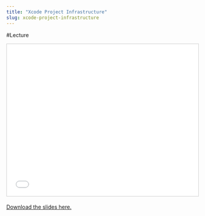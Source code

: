 ```yaml
---
title: "Xcode Project Infrastructure"
slug: xcode-project-infrastructure
---
```


#Lecture

<iframe src="//www.slideshare.net/slideshow/embed_code/key/CMVFIfgbCdhyYp" width="100%" height="400" frameborder="0" marginwidth="0" marginheight="0" scrolling="no" style="border:1px solid #CCC; border-width:1px; margin-bottom:5px; max-width: 100%;" allowfullscreen> </iframe>

[Download the slides here.](https://s3.amazonaws.com/mgwu-misc/MS-17/Slides/Xcode-Project-Infrastructure.pdf)